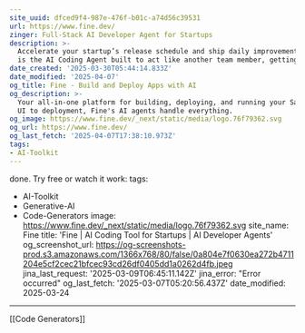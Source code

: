```yaml
---
site_uuid: dfced9f4-987e-476f-b01c-a74d56c39531
url: https://www.fine.dev/
zinger: Full-Stack AI Developer Agent for Startups
description: >-
  Accelerate your startup’s release schedule and ship daily improvements. Fine
  is the AI Coding Agent built to act like another team member, getting work
date_created: '2025-03-30T05:44:14.833Z'
date_modified: '2025-04-07'
og_title: Fine - Build and Deploy Apps with AI
og_description: >-
  Your all-in-one platform for building, deploying, and running your SaaS. From
  UI to deployment, Fine's AI agents handle everything.
og_image: https://www.fine.dev/_next/static/media/logo.76f79362.svg
og_url: https://www.fine.dev/
og_last_fetch: '2025-04-07T17:38:10.973Z'
tags:
- AI-Toolkit
---
```



done. Try free or watch it work:
tags:
- AI-Toolkit
- Generative-AI
- Code-Generators
image: https://www.fine.dev/_next/static/media/logo.76f79362.svg
site_name: Fine
title: 'Fine | AI Coding Tool for Startups | AI Developer Agents'
og_screenshot_url: https://og-screenshots-prod.s3.amazonaws.com/1366x768/80/false/0a804e7f0630ea272b4711204e5cf2cec21bfcec93cd26df0405dd1a0262d4fb.jpeg
jina_last_request: '2025-03-09T06:45:11.142Z'
jina_error: "Error occurred"
og_last_fetch: '2025-03-07T05:20:56.437Z'
date_modified: 2025-03-24
---


[[Code Generators]]
